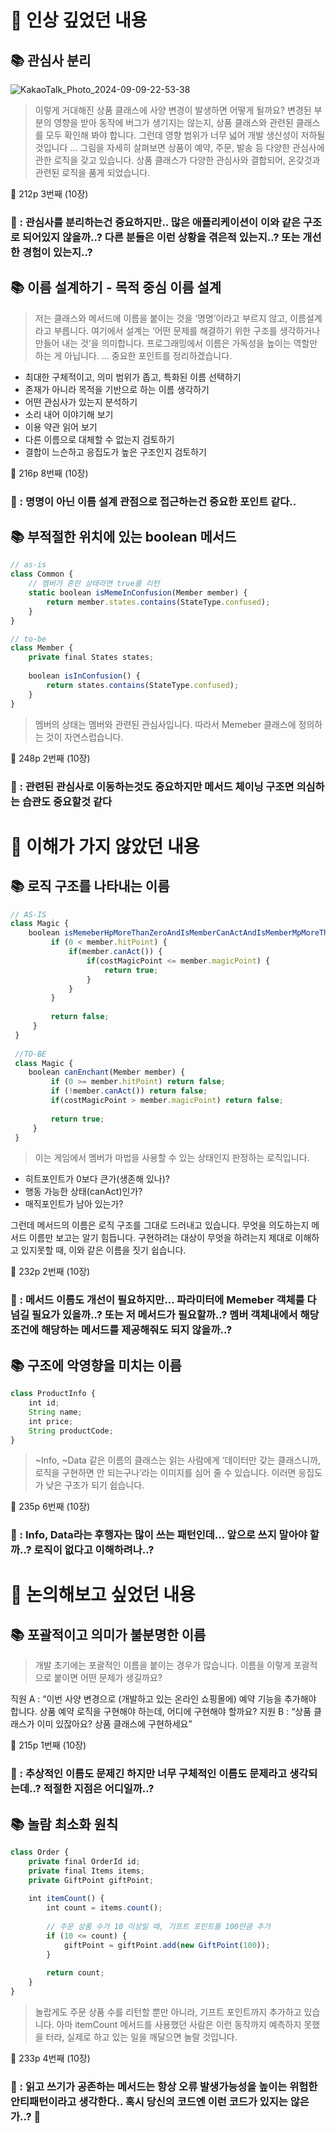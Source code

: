 # 📌 인상 깊었던 내용

## **📚 관심사 분리**

![KakaoTalk_Photo_2024-09-09-22-53-38](https://github.com/user-attachments/assets/5bb4539f-0866-4833-bed2-73552c01d4ab)


> 이렇게 거대해진 상품 클래스에 사양 변경이 발생하면 어떻게 될까요? 변경된 부분의 영향을 받아 동작에 버그가 생기지는 않는지, 상품 클래스와 관련된 클래스를 모두 확인해 봐야 합니다. 그런데 영향 범위가 너무 넓어 개발 생산성이 저하될 것입니다
…
그림을 자세히 살펴보면 상품이 예약, 주문, 발송 등 다양한 관심사에 관한 로직을 갖고 있습니다. 상품 클래스가 다양한 관심사와 결합되어, 온갖것과 관련된 로직을 품게 되었습니다.

📕 212p 3번째 (10장)
> 

### **🧐 : 관심사를 분리하는건 중요하지만.. 많은 애플리케이션이 이와 같은 구조로 되어있지 않을까..? 다른 분들은 이런 상황을 겪은적 있는지..? 또는 개선한 경험이 있는지..?**

## **📚 이름 설계하기 - 목적 중심 이름 설계**

> 저는 클래스와 메서드에 이름을 붙이는 것을 ‘명명’이라고 부르지 않고, 이름설계라고 부릅니다. 여기에서 설계는 ‘어떤 문제를 해결하기 위한 구조를 생각하거나 만들어 내는 것’을 의미합니다. 
프로그래밍에서 이름은 가독성을 높이는 역할만 하는 게 아닙니다. 
…
중요한 포인트를 정리하겠습니다.
- 최대한 구체적이고, 의미 범위가 좁고, 특화된 이름 선택하기
- 존재가 아니라 목적을 기반으로 하는 이름 생각하기
- 어떤 관심사가 있는지 분석하기
- 소리 내어 이야기해 보기
- 이용 약관 읽어 보기
- 다른 이름으로 대체할 수 없는지 검토하기
- 결합이 느슨하고 응집도가 높은 구조인지 검토하기

📕 216p 8번째 (10장)
> 

### **🧐 : 명명이 아닌 이름 설계 관점으로 접근하는건 중요한 포인트 같다..**

## **📚 부적절한 위치에 있는 boolean 메서드**

```jsx
// as-is
class Common {
	// 멤버가 혼란 상태라면 true를 리턴
	static boolean isMemeInConfusion(Member member) {
		return member.states.contains(StateType.confused);
	}
}

// to-be
class Member {
	private final States states;
	
	boolean isInConfusion() {
		return states.contains(StateType.confused);
	}
}
```

> 멤버의 상태는 멤버와 관련된 관심사입니다. 따라서 Memeber 클래스에 정의하는 것이 자연스럽습니다. 

📕 248p 2번째 (10장)
> 

### **🧐 : 관련된 관심사로 이동하는것도 중요하지만 메서드 체이닝 구조면 의심하는 습관도 중요할것 같다**

# 📌 이해가 가지 않았던 내용

## **📚 로직 구조를 나타내는 이름**

```jsx
// AS-IS
class Magic {
	boolean isMemeberHpMoreThanZeroAndIsMemberCanActAndIsMemberMpMoreThanMagicCostMp(Member member) {
		 if (0 < member.hitPoint) {
			 if(member.canAct()) {
				 if(costMagicPoint <= member.magicPoint) {
					 return true;
				 }
			 }
		 }
		 
		 return false;
	 }
 }
 
 //TO-BE
 class Magic {
	boolean canEnchant(Member member) {
		 if (0 >= member.hitPoint) return false;
		 if (!member.canAct()) return false;
		 if(costMagicPoint > member.magicPoint) return false;
		 
		 return true;
	 }
 }
```

> 이는 게임에서 멤버가 마법을 사용할 수 있는 상태인지 판정하는 로직입니다. 
- 히트포인트가 0보다 큰가(생존해 있나)?
- 행동 가능한 상태(canAct)인가?
- 매직포인트가 남아 있는가?

그런데 메서드의 이름은 로직 구조를 그대로 드러내고 있습니다. 무엇을 의도하는지 메서드 이름만 보고는 알기 힘듭니다. 구현하려는 대상이 무엇을 하려는지 제대로 이해하고 있지못할 때, 이와 같은 이름을 짓기 쉽습니다.

📕 232p 2번째 (10장)
> 

### **🧐 : 메서드 이름도 개선이 필요하지만… 파라미터에 Memeber 객체를 다 넘길 필요가 있을까..? 또는 저 메서드가 필요할까..? 멤버 객체내에서 해당 조건에 해당하는 메서드를 제공해줘도 되지 않을까..?**

## **📚 구조에 악영향을 미치는 이름**

```jsx
class ProductInfo {
	int id;
	String name;
	int price;
	String productCode;
}
```

> ~Info, ~Data 같은 이름의 클래스는 읽는 사람에게 ‘데이터만 갖는 클래스니까, 로직을 구현하면 안 되는구나’라는 이미지를 심어 줄 수 있습니다. 이러면 응집도가 낮은 구조가 되기 쉽습니다.

📕 235p 6번째 (10장)
> 

### **🧐 : Info, Data라는 후행자는 많이 쓰는 패턴인데… 앞으로 쓰지 말아야 할까..? 로직이 없다고 이해하려나..?**

# 📌 논의해보고 싶었던 내용

## **📚 포괄적이고 의미가 불분명한 이름**

> 개발 초기에는 포괄적인 이름을 붙이는 경우가 많습니다. 이름을 이렇게 포괄적으로 붙이면 어떤 문제가 생길까요?

직원 A : “이번 사양 변경으로 (개발하고 있는 온라인 쇼핑몰에) 예약 기능을 추가해야 합니다. 상품 예약 로직을 구현해야 하는데, 어디에 구현해야 할까요?
지원 B : “상품 클래스가 이미 있잖아요? 상품 클래스에 구현하세요”

📕 215p 1번째 (10장)
> 

### **🧐 : 추상적인 이름도 문제긴 하지만 너무 구체적인 이름도 문제라고 생각되는데..? 적절한 지점은 어디일까..?**

## **📚 놀람 최소화 원칙**

```jsx
class Order {
	private final OrderId id;
	private final Items items;
	private GiftPoint giftPoint;
	
	int itemCount() {
		int count = items.count();
		
		// 주문 상품 수가 10 이상일 때, 기프트 포인트를 100만큼 추가
		if (10 <= count) {
			giftPoint = giftPoint.add(new GiftPoint(100));
		}
		
		return count;
	}
}
```

> 놀랍게도 주문 상품 수를 리턴할 뿐만 아니라, 기프트 포인트까지 추가하고 있습니다. 아마 itemCount 메서드를 사용했던 사람은 이런 동작까지 예측하지 못했을 터라, 실제로 하고 있는 일을 깨달으면 놀랄 것입니다.

📕 233p 4번째 (10장)
> 

### **🧐 : 읽고 쓰기가 공존하는 메서드는 항상 오류 발생가능성을 높이는 위험한 안티패턴이라고 생각한다.. 혹시 당신의 코드엔 이런 코드가 있지는 않은가..? 🔫**
